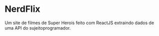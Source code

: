 # NerdFlix
 Um site de filmes de Super Herois feito com ReactJS extraindo dados de uma API do sujeitoprogramador.
